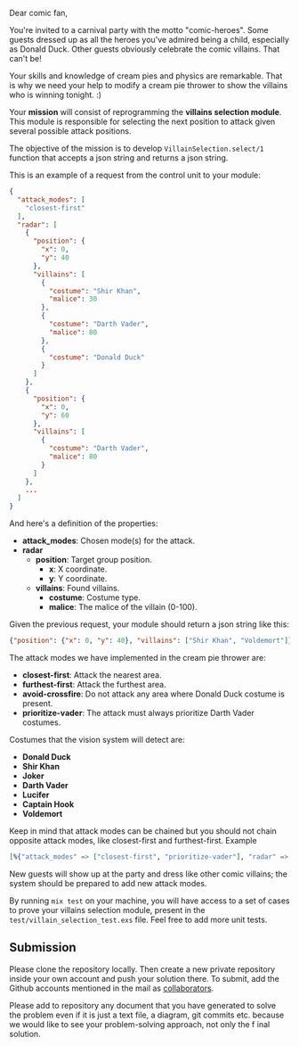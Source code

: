 Dear comic fan,

You're invited to a carnival party with the motto "comic-heroes". Some guests
dressed up as all the heroes you've admired being a child, especially as Donald Duck. Other guests obviously celebrate the comic villains. That can't be! 

Your skills and knowledge of cream pies and physics are remarkable. That is why
we need your help to modify a cream pie thrower to show the villains who is
winning tonight. :) 

Your **mission** will consist of reprogramming the **villains selection
module**. This module is responsible for selecting the next position to attack
given several possible attack positions. 

The objective of the mission is to develop `VillainSelection.select/1` function
that accepts a json string and returns a json string.

This is an example of a request from the control unit to your module:

```json
{
  "attack_modes": [
    "closest-first"
  ],
  "radar": [
    {
      "position": {
        "x": 0,
        "y": 40
      },
      "villains": [
        {
          "costume": "Shir Khan",
          "malice": 30
        },
        {
          "costume": "Darth Vader",
          "malice": 80
        },
        {
          "costume": "Donald Duck"
        }
      ]
    },
    {
      "position": {
        "x": 0,
        "y": 60
      },
      "villains": [
        {
          "costume": "Darth Vader",
          "malice": 80
        }
      ]
    },
    ...
  ]
}
```

And here's a definition of the properties:

- **attack_modes**: Chosen mode(s) for the attack.
- **radar**
  - **position**: Target group position.
    - **x**: X coordinate.
    - **y**: Y coordinate.
  - **villains**: Found villains.
    - **costume**: Costume type.
    - **malice**: The malice of the villain (0-100). 

Given the previous request, your module should return a json string like this:

```json
{"position": {"x": 0, "y": 40}, "villains": ["Shir Khan", "Voldemort"]}2
```

The attack modes we have implemented in the cream pie thrower are:

- **closest-first**: Attack the nearest area.
- **furthest-first**: Attack the furthest area.
- **avoid-crossfire**: Do not attack any area where Donald Duck costume is present.
- **prioritize-vader**: The attack must always prioritize Darth Vader costumes.

Costumes that the vision system will detect are:

- **Donald Duck**
- **Shir Khan**
- **Joker**
- **Darth Vader**
- **Lucifer**
- **Captain Hook**
- **Voldemort**

Keep in mind that attack modes can be chained but you should not chain opposite
attack modes, like closest-first and furthest-first. Example

```elixir
[%{"attack_modes" => ["closest-first", "prioritize-vader"], "radar" => ...
```

New guests will show up at the party and dress like other comic villains; the
system should be prepared to add new attack modes.

By running `mix test` on your machine, you will have access to a set of cases to prove your villains selection module, present in the
`test/villain_selection_test.exs` file. Feel free to add more unit tests.

## Submission

Please clone the repository locally. Then create a new private repository inside
your own account and push your solution there. To submit, add the Github accounts
mentioned in the mail as [collaborators][1].

Please add to repository any document that you have generated to solve the
problem even if it is just a text file, a diagram, git commits etc. because we
would like to see your problem-solving approach, not only the f inal solution.

[1]: https://docs.github.com/en/account-and-profile/setting-up-and-managing-your-personal-account-on-github/managing-access-to-your-personal-repositories/inviting-collaborators-to-a-personal-repository
